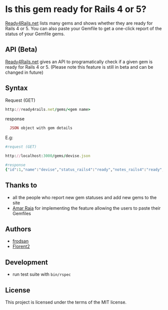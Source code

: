 # Is this gem ready for Rails 4 or 5?

[Ready4Rails.net](http://www.ready4rails.net) lists many gems and shows whether they are ready
for Rails 4 or 5. You can also paste your Gemfile to get a one-click report of the status of your Gemfile gems.

## API (Beta)

[Ready4Rails.net](http://www.ready4rails.net) gives an API to programatically check if a given
gem is ready for Rails 4 or 5. (Please note this feature is still in beta and can be changed in future)

Syntax
-----------

Request (GET)

```ruby
http://ready4rails.net/gems/<gem name>
```

response
```ruby
  JSON object with gem details
```

E.g:

```ruby
#request (GET)

http://localhost:3000/gems/devise.json

#response
{"id":1,"name":"devise","status_rails4":"ready","notes_rails4":"ready","created_at":"2015-12-01T23:02:37.019Z","updated_at":"2015-12-01T23:02:37.019Z","status_rails5":"unknown","notes_rails5":""}
```


## Thanks to

* all the people who report new gem statuses and add new gems to the site
* [Amar Raja](https://github.com/amarraja) for implementing the feature allowing the users to paste their Gemfiles

## Authors

* [frodsan](https://github.com/frodsan)
* [Florent2](https://github.com/Florent2)

## Development

* run test suite with `bin/rspec`

## License

This project is licensed under the terms of the MIT license.
